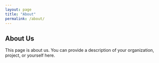 ```yaml
---
layout: page
title: "About"
permalink: /about/
---
```


## About Us

This page is about us. You can provide a description of your organization, project, or yourself here.
